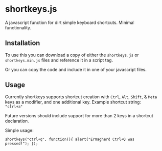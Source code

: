 shortkeys.js
============

A javascript function for dirt simple keyboard shortcuts. Minimal functionality.

Installation
------------

To use this you can download a copy of either the `shortkeys.js` or `shortkeys.min.js` files and reference it
in a script tag. 

Or you can copy the code and include it in one of your javascript files.

Usage
-----

Currently shortkeys supports shortcut creation with `Ctrl`, `Alt`, `Shift`, & `Meta` keys as a modifier, and one additional key.
Example shortcut string: `"ctrl+a"`

Future versions should include support for more than 2 keys in a shortcut declaration.

Simple usage:

`
shortkeys("ctrl+q",
    function(){
        alert("Ermagherd Ctrl+Q was pressed!");
    });
`
